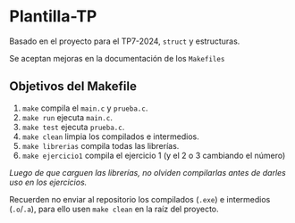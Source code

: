 # Plantilla-TP

Basado en el proyecto para el TP7-2024, `struct` y estructuras.

Se aceptan mejoras en la documentación de los `Makefiles`

## Objetivos del Makefile

1. `make` compila el `main.c` y `prueba.c`.
2. `make run` ejecuta `main.c`.
3. `make test` ejecuta `prueba.c`.
4. `make clean` limpia los compilados e intermedios.
5. `make librerias` compila todas las librerías.
6. `make ejercicio1` compila el ejercicio 1 (y el 2 o 3 cambiando el número)

_Luego de que carguen las librerías, no olviden compilarlas antes de darles uso en los ejercicios._

Recuerden no enviar al repositorio los compilados (`.exe`) e intermedios (`.o`/`.a`), para ello usen `make clean` en la
raíz del proyecto.

